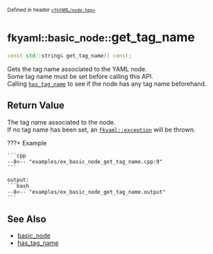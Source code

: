 <small>Defined in header [`<fkYAML/node.hpp>`](https://github.com/fktn-k/fkYAML/blob/develop/include/fkYAML/node.hpp)</small>

# <small>fkyaml::basic_node::</small>get_tag_name

```cpp
const std::string& get_tag_name() const;
```

Gets the tag name associated to the YAML node.  
Some tag name must be set before calling this API.  
Calling [`has_tag_name`](has_tag_name.md) to see if the node has any tag name beforehand.

## **Return Value**

The tag name associated to the node.  
If no tag name has been set, an [`fkyaml::exception`](../exception/index.md) will be thrown.

???+ Example

    ```cpp
    --8<-- "examples/ex_basic_node_get_tag_name.cpp:9"
    ```

    output:
    ```bash
    --8<-- "examples/ex_basic_node_get_tag_name.output"
    ```

## **See Also**

* [basic_node](index.md)
* [has_tag_name](has_tag_name.md)
